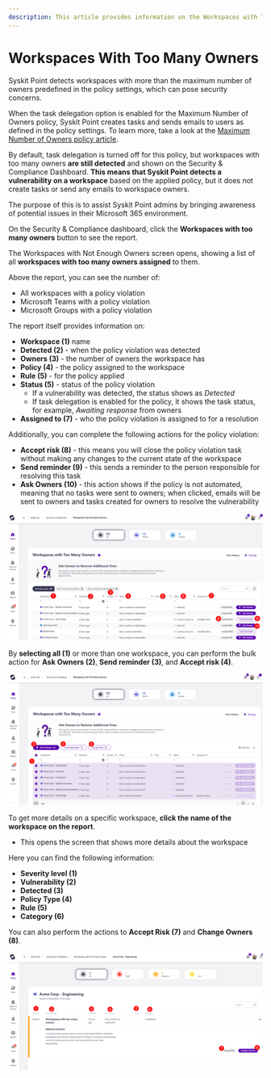 ```yaml
---
description: This article provides information on the Workspaces with Too Many Owners report.
---
```



# Workspaces With Too Many Owners

Syskit Point detects workspaces with more than the maximum number of owners predefined in the policy settings, which can pose security concerns. 

When the task delegation option is enabled for the Maximum Number of Owners policy, Syskit Point creates tasks and sends emails to users as defined in the policy settings. To learn more, take a look at the [Maximum Number of Owners policy article](../../governance-and-automation/automated-workflows/maximum-number-of-owners-admin.md). 

By default, task delegation is turned off for this policy, but workspaces with too many owners **are still detected** and shown on the Security & Compliance Dashboard. **This means that Syskit Point detects a vulnerability on a workspace** based on the applied policy, but it does not create tasks or send any emails to workspace owners. 

The purpose of this is to assist Syskit Point admins by
bringing awareness of potential issues in their Microsoft 365 environment. 

On the Security & Compliance dashboard, click the **Workspaces with too many owners** button to see the report.

The Workspaces with Not Enough Owners screen opens, showing a list of all **workspaces with too many owners assigned** to them.

Above the report, you can see the number of:
 * All workspaces with a policy violation
 * Microsoft Teams with a policy violation
 * Microsoft Groups with a policy violation

The report itself provides information on:
  * **Workspace (1)** name
  * **Detected (2)** - when the policy violation was detected
  * **Owners (3)** - the number of owners the workspace has
  * **Policy (4)** - the policy assigned to the workspace
  * **Rule (5)** - for the policy applied
  * **Status (5)** - status of the policy violation
    * If a vulnerability was detected, the status shows as *Detected*
    * If task delegation is enabled for the policy, it shows the task status, for example, *Awaiting response* from owners
  * **Assigned to (7)** - who the policy violation is assigned to for a resolution

Additionally, you can complete the following actions for the policy violation:
  * **Accept risk (8)** - this means you will close the policy violation task without making any changes to the current state of the workspace
  * **Send reminder (9)** - this sends a reminder to the person responsible for resolving this task
  * **Ask Owners (10)** - this action shows if the policy is not automated, meaning that no tasks were sent to owners; when clicked, emails will be sent to owners and tasks created for owners to resolve the vulnerability
  
![Teams and Groups With Only 1 Owner](../../.gitbook/assets/security-compliance-checks-workspaces-too-many-owners.png)

By **selecting all (1)** or more than one workspace, you can perform the bulk action for **Ask Owners (2)**, **Send reminder (3)**, and **Accept risk (4)**. 

![Teams and Groups With Only 1 Owner - Change Owners](../../.gitbook/assets/security-compliance-checks-workspaces-too-many-owners-bulk.png)

To get more details on a specific workspace, **click the name of the workspace on the report**.
  * This opens the screen that shows more details about the workspace

Here you can find the following information: 
 * **Severity level (1)**
 * **Vulnerability (2)**
 * **Detected (3)**
 * **Policy Type (4)**
 * **Rule (5)**
 * **Category (6)**

 You can also perform the actions to **Accept Risk (7)** and **Change Owners (8)**. 

![Workspaces with Not Enough Owners - More Details](../../.gitbook/assets/security-compliance-checks-workspaces-too-many-owners-details.png)
